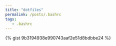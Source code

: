 ```yaml
---
title: "dotfiles"
permalink: /posts/.bashrc
tags:
   - .bashrc
---
```


{% gist 9b3194938e990743aaf2e51d8bdbbe24 %}


